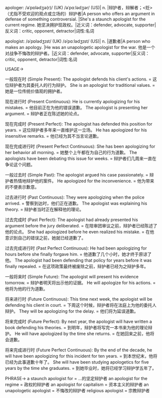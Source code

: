 apologer: /əˈpɒlədʒə(r)/ (UK) /əˈpɑːlədʒər/ (US)| n. |辩护者，辩解者；<贬>（尤指不受欢迎的观点或立场的）辩护者|A person who offers an argument in defense of something controversial. |She's a staunch apologist for the current regime. 她坚决拥护现政权。|近义词：defender, advocate, supporter|反义词：critic, opponent, detractor|词性:名词

apologist: /əˈpɒlədʒɪst/ (UK) /əˈpɑːlədʒɪst/ (US)| n. |道歉者|A person who makes an apology. |He was an unapologetic apologist for the war. 他是一个对战争不悔改的辩护者。|近义词：defender, advocate, supporter|反义词：critic, opponent, detractor|词性:名词


USAGE->

一般现在时 (Simple Present):
The apologist defends his client's actions. =  这位辩护者为其委托人的行为辩护。
She is an apologist for traditional values. = 她是一位传统价值观的拥护者。


现在进行时 (Present Continuous):
He is currently apologizing for his mistakes. = 他目前正在为他的错误道歉。
The apologist is presenting her argument. = 辩护者正在陈述她的论点。


现在完成时 (Present Perfect):
The apologist has defended this position for years. = 这位辩护者多年来一直维护这一立场。
He has apologized for his insensitive remarks. = 他已经为其不当言论道歉。


现在完成进行时 (Present Perfect Continuous):
She has been apologizing for her behavior all morning. = 她整个上午都在为自己的行为道歉。
The apologists have been debating this issue for weeks. =  辩护者们几周来一直在争论这个问题。


一般过去时 (Simple Past):
The apologist argued his case passionately. = 辩护者热情地辩护他的案件。
He apologized for the inconvenience. = 他为带来的不便表示歉意。


过去进行时 (Past Continuous):
They were apologizing when the police arrived. = 警察到达时，他们正在道歉。
The apologist was explaining his theory. = 辩护者当时正在解释他的理论。


过去完成时 (Past Perfect):
The apologist had already presented his argument before the jury deliberated. = 在陪审团审议之前，辩护者已经陈述了他的论点。
She had apologized before he even realized his mistake. = 在他意识到自己的错误之前，她就已经道歉了。


过去完成进行时 (Past Perfect Continuous):
He had been apologizing for hours before she finally forgave him. = 他道歉了几个小时，她才终于原谅了他。
The apologist had been defending that policy for years before it was finally repealed. = 在这项政策最终被废除之前，辩护者已经为之辩护多年。


一般将来时 (Simple Future):
The apologist will present his evidence tomorrow. = 辩护者明天将出示他的证据。
He will apologize for his actions. = 他将为他的行为道歉。


将来进行时 (Future Continuous):
This time next week, the apologist will be defending his client in court. = 下周这个时候，辩护者将在法庭上为他的委托人辩护。
They will be apologizing for the delay. = 他们将为延误道歉。


将来完成时 (Future Perfect):
By next year, the apologist will have written a book defending his theories. = 到明年，辩护者将写完一本书来为他的理论辩护。
He will have apologized by the time she returns. = 在她回来之前，他将会道歉。


将来完成进行时 (Future Perfect Continuous):
By the end of the decade, he will have been apologizing for this incident for ten years. = 到本世纪末，他将已经为此事道歉十年了。
She will have been studying apologetics for five years by the time she graduates. = 到她毕业时，她将已经学习辩护学五年了。



PHRASE->
a staunch apologist for = ...的坚定辩护者
an apologist for the regime = 政权的辩护者
an apologist for capitalism = 资本主义的辩护者
an unapologetic apologist =  不悔改的辩护者
religious apologist = 宗教辩护者
